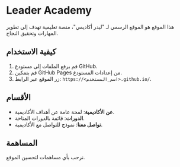 # Leader Academy

هذا الموقع هو الموقع الرسمي لـ "ليدر أكاديمي"، منصة تعليمية تهدف إلى تطوير المهارات وتحقيق النجاح.

## كيفية الاستخدام

1. قم برفع الملفات إلى مستودع GitHub.
2. قم بتمكين GitHub Pages من إعدادات المستودع.
3. زر الموقع عبر الرابط: `https://<اسم_المستخدم>.github.io/`.

## الأقسام

- **عن الأكاديمية**: لمحة عامة عن أهداف الأكاديمية.
- **الدورات**: قائمة بالدورات المتاحة.
- **تواصل معنا**: نموذج للتواصل مع الأكاديمية.

## المساهمة

نرحب بأي مساهمات لتحسين الموقع.